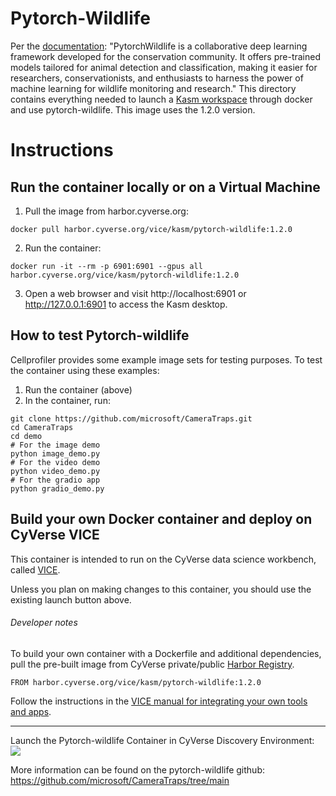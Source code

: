 # Pytorch-Wildlife

Per the [documentation](https://cameratraps.readthedocs.io/en/latest/): "PytorchWildlife is a collaborative deep learning framework developed for the conservation community. It offers pre-trained models tailored for animal detection and classification, making it easier for researchers, conservationists, and enthusiasts to harness the power of machine learning for wildlife monitoring and research." This directory contains everything needed to launch a [Kasm workspace](https://kasmweb.com/) through docker and use pytorch-wildlife. This image uses the 1.2.0 version.

# Instructions

## Run the container locally or on a Virtual Machine

1. Pull the image from harbor.cyverse.org:
```
docker pull harbor.cyverse.org/vice/kasm/pytorch-wildlife:1.2.0
```
2. Run the container:
```
docker run -it --rm -p 6901:6901 --gpus all harbor.cyverse.org/vice/kasm/pytorch-wildlife:1.2.0
```
3. Open a web browser and visit http://localhost:6901 or http://127.0.0.1:6901 to access the Kasm desktop.

## How to test Pytorch-wildlife

Cellprofiler provides some example image sets for testing purposes. To test the container using these examples:

1. Run the container (above)
2. In the container, run:
```
git clone https://github.com/microsoft/CameraTraps.git
cd CameraTraps
cd demo
# For the image demo
python image_demo.py
# For the video demo
python video_demo.py
# For the gradio app
python gradio_demo.py
```

## Build your own Docker container and deploy on CyVerse VICE

This container is intended to run on the CyVerse data science workbench, called [VICE](https://cyverse-visual-interactive-computing-environment.readthedocs-hosted.com/en/latest/index.html).

Unless you plan on making changes to this container, you should use the existing launch button above.

###### Developer notes

To build your own container with a Dockerfile and additional dependencies, pull the pre-built image from CyVerse private/public [Harbor Registry](https://harbor.cyverse.org).

```
FROM harbor.cyverse.org/vice/kasm/pytorch-wildlife:1.2.0
```
Follow the instructions in the [VICE manual for integrating your own tools and apps](https://cyverse-visual-interactive-computing-environment.readthedocs-hosted.com/en/latest/developer_guide/building.html).

---

Launch the Pytorch-wildlife Container in CyVerse Discovery Environment: <a href="https://de.cyverse.org/apps/de/6d1982b2-ea54-11ef-b69f-008cfa5ae621/launch" target="_blank"><img src="https://de.cyverse.org/Powered-By-CyVerse-blue.svg"></a>

More information can be found on the pytorch-wildlife github: https://github.com/microsoft/CameraTraps/tree/main
